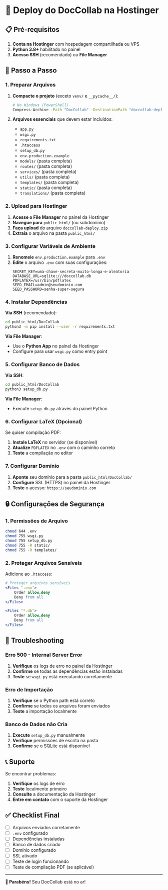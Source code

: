 # 🚀 Deploy do DocCollab na Hostinger

## 📋 Pré-requisitos

1. **Conta na Hostinger** com hospedagem compartilhada ou VPS
2. **Python 3.8+** habilitado no painel
3. **Acesso SSH** (recomendado) ou **File Manager**

## 🔧 Passo a Passo

### 1. Preparar Arquivos

1. **Compacte o projeto** (exceto `venv/` e `__pycache__/`):
   ```bash
   # No Windows (PowerShell)
   Compress-Archive -Path "DocCollab" -DestinationPath "doccollab-deploy.zip" -Exclude "venv", "__pycache__"
   ```

2. **Arquivos essenciais** que devem estar incluídos:
   - `app.py`
   - `wsgi.py`
   - `requirements.txt`
   - `.htaccess`
   - `setup_db.py`
   - `env.production.example`
   - `models/` (pasta completa)
   - `routes/` (pasta completa)
   - `services/` (pasta completa)
   - `utils/` (pasta completa)
   - `templates/` (pasta completa)
   - `static/` (pasta completa)
   - `translations/` (pasta completa)

### 2. Upload para Hostinger

1. **Acesse o File Manager** no painel da Hostinger
2. **Navegue para** `public_html/` (ou subdomínio)
3. **Faça upload** do arquivo `doccollab-deploy.zip`
4. **Extraia** o arquivo na pasta `public_html/`

### 3. Configurar Variáveis de Ambiente

1. **Renomeie** `env.production.example` para `.env`
2. **Edite** o arquivo `.env` com suas configurações:
   ```env
   SECRET_KEY=uma-chave-secreta-muito-longa-e-aleatoria
   DATABASE_URL=sqlite:///doccollab.db
   PDFLATEX=/usr/bin/pdflatex
   SEED_EMAIL=admin@seudominio.com
   SEED_PASSWORD=senha-super-segura
   ```

### 4. Instalar Dependências

**Via SSH** (recomendado):
```bash
cd public_html/DocCollab
python3 -m pip install --user -r requirements.txt
```

**Via File Manager**:
- Use o **Python App** no painel da Hostinger
- Configure para usar `wsgi.py` como entry point

### 5. Configurar Banco de Dados

**Via SSH**:
```bash
cd public_html/DocCollab
python3 setup_db.py
```

**Via File Manager**:
- Execute `setup_db.py` através do painel Python

### 6. Configurar LaTeX (Opcional)

Se quiser compilação PDF:
1. **Instale LaTeX** no servidor (se disponível)
2. **Atualize** `PDFLATEX` no `.env` com o caminho correto
3. **Teste** a compilação no editor

### 7. Configurar Domínio

1. **Aponte** seu domínio para a pasta `public_html/DocCollab/`
2. **Configure** SSL (HTTPS) no painel da Hostinger
3. **Teste** o acesso: `https://seudominio.com`

## 🔒 Configurações de Segurança

### 1. Permissões de Arquivo
```bash
chmod 644 .env
chmod 755 wsgi.py
chmod 755 setup_db.py
chmod 755 -R static/
chmod 755 -R templates/
```

### 2. Proteger Arquivos Sensíveis
Adicione ao `.htaccess`:
```apache
# Proteger arquivos sensíveis
<Files ".env">
    Order allow,deny
    Deny from all
</Files>

<Files "*.db">
    Order allow,deny
    Deny from all
</Files>
```

## 🐛 Troubleshooting

### Erro 500 - Internal Server Error
1. **Verifique** os logs de erro no painel da Hostinger
2. **Confirme** se todas as dependências estão instaladas
3. **Teste** se `wsgi.py` está executando corretamente

### Erro de Importação
1. **Verifique** se o Python path está correto
2. **Confirme** se todos os arquivos foram enviados
3. **Teste** a importação localmente

### Banco de Dados não Cria
1. **Execute** `setup_db.py` manualmente
2. **Verifique** permissões de escrita na pasta
3. **Confirme** se o SQLite está disponível

## 📞 Suporte

Se encontrar problemas:
1. **Verifique** os logs de erro
2. **Teste** localmente primeiro
3. **Consulte** a documentação da Hostinger
4. **Entre em contato** com o suporte da Hostinger

## ✅ Checklist Final

- [ ] Arquivos enviados corretamente
- [ ] `.env` configurado
- [ ] Dependências instaladas
- [ ] Banco de dados criado
- [ ] Domínio configurado
- [ ] SSL ativado
- [ ] Teste de login funcionando
- [ ] Teste de compilação PDF (se aplicável)

---

**🎉 Parabéns!** Seu DocCollab está no ar!



